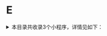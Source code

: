 # E
<details>
<summary>
本目录共收录3个小程序，详情见如下：
</summary>

- [EMS](https://github.com/zirawell/R-Store/tree/main/Rule/QuanX/Adblock/Applet/Wechat/E/EMS)
- [ETCP](https://github.com/zirawell/R-Store/tree/main/Rule/QuanX/Adblock/Applet/Wechat/E/ETCP)
- [饿了么](https://github.com/zirawell/R-Store/tree/main/Rule/QuanX/Adblock/Applet/Wechat/E/%E9%A5%BF%E4%BA%86%E4%B9%88)

</details>